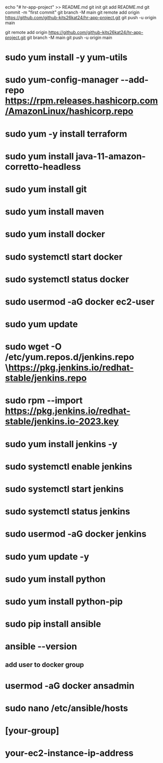 echo "# hr-app-project" >> README.md
  git init
  git add README.md
  git commit -m "first commit"
  git branch -M main
  git remote add origin https://github.com/github-kits26kat24/hr-app-project.git
  git push -u origin main

  git remote add origin https://github.com/github-kits26kat24/hr-app-project.git
  git branch -M main
  git push -u origin main

# sudo yum install -y yum-utils
# sudo yum-config-manager --add-repo https://rpm.releases.hashicorp.com/AmazonLinux/hashicorp.repo
# sudo yum -y install terraform

# sudo yum install java-11-amazon-corretto-headless
# sudo yum install git

# sudo yum install maven

# sudo yum install docker
# sudo systemctl start docker 
# sudo systemctl status docker
# sudo usermod -aG docker ec2-user



# sudo yum update
# sudo wget -O /etc/yum.repos.d/jenkins.repo \https://pkg.jenkins.io/redhat-stable/jenkins.repo 
# sudo rpm --import https://pkg.jenkins.io/redhat-stable/jenkins.io-2023.key
# sudo yum install jenkins -y
# sudo systemctl enable jenkins
# sudo systemctl start jenkins
# sudo systemctl status jenkins
# sudo usermod -aG docker jenkins

# sudo yum update -y

# sudo yum install python
# sudo yum install python-pip
# sudo pip install ansible
# ansible --version
## add user to docker group 
# usermod -aG docker ansadmin

# sudo nano /etc/ansible/hosts

# [your-group]
# your-ec2-instance-ip-address